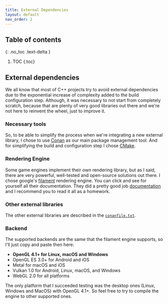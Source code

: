 ```yaml
---
title: External Dependencies
layout: default
nav_order: 2
---
```


## Table of contents
{: .no_toc .text-delta }

1. TOC
{:toc}

## External dependencies
We all know that most of C++ projects try to avoid external dependencies due to the exponential increase of complexity added to the build configuration step. Although, it was necessary to not start from completely scratch, because that are plenty of very good libraries out there and we're not here to reinvent the wheel, just to improve it. 

### Necessary tools
So, to be able to simplify the process when we're integrating a new external library, I chose to use [Conan](https://conan.io) as our main package management tool. And for simplifying the build and configuration step I chose [CMake](https://cmake.org).

### Rendering Engine
Some game engines implement their own rendering library, but as I said, there are very powerful, well-tested and open-source solutions out there. I chose google's [filament](https://github.com/google/filament) rendering engine. You can click and see for yourself all their documentation. They did a pretty good job [documentation](https://google.github.io/filament/Filament.html) and I recommend you to read it all as a homework.

### Other external libraries
The other external libraries are described in the [`conanfile.txt`](https://github.com/luizgabriel/Spatial.Engine/blob/master/conanfile.txt).

### Backend
The supported backends are the same that the filament engine supports, so I'll just copy and paste then here:
- **OpenGL 4.1+ for Linux, macOS and Windows**
- OpenGL ES 3.0+ for Android and iOS
- Metal for macOS and iOS
- Vulkan 1.0 for Android, Linux, macOS, and Windows
- WebGL 2.0 for all platforms

The only platform that I succeeded testing was the desktop ones (Linux, Windows and MacOS) with OpenGL 4.1+. So feel free to try to compile the engine to other supported ones.